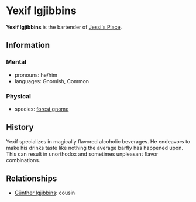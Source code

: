 # Yexif Igjibbins

**Yexif Igjibbins** is the bartender of [Jessi's Place](../leving/jessis-place.md).

## Information

### Mental

- pronouns: he/him
- languages: Gnomish, Common

### Physical

- species: [forest gnome](../../../../ch-4-character-options/species/gnome.md#forest-gnome)

## History

Yexif specializes in magically flavored alcoholic beverages. He endeavors to make his drinks taste like nothing the average barfly has happened upon. This can result in unorthodox and sometimes unpleasant flavor combinations.

## Relationships

- [Günther Igjibbins](gunther-igjibbins.md): cousin
